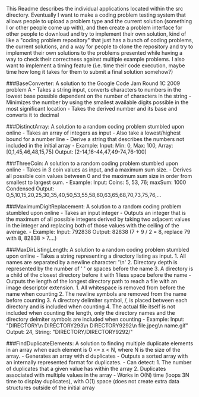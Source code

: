 This Readme describes the individual applications located within the src directory.
Eventually I want to make a coding problem testing system that allows people to upload a problem type and the current solution (something I or other people come up with), and then create a problem interface for other people to download and try to implement their own solution, kind of like a "coding problem repository" that just has a bunch of coding problems, the current solutions, and a way for people to clone the repository and try to implement their own solutions to the problems presented while having a way to check their correctness against multiple example problems.  I also want to implement a timing feature (i.e. time their code execution, maybe time how long it takes for them to submit a final solution somehow?)

###BaseConverter:
	A solution to the Google Code Jam Round 1C 2009 problem A
	- Takes a string input, converts characters to numbers in the lowest base possible dependent on the number of characters in the string
	- Minimizes the number by using the smallest available digits possible in the most significant location
	- Takes the derived number and its base and converts it to decimal
	
###DistinctArray:
	A solution to a random coding problem stumbled upon online
	- Takes an array of integers as input
	- Also take a lowest/highest bound for a number line
	- Derive a string that describes the numbers not included in the initial array
	- Example:
		Input: Min: 0, Max: 100, Array: [0,1,45,46,48,15,75]
		Output: [2-14,16-44,47,49-74,76-100]
		
###ThreeCoin:
	A solution to a random coding problem stumbled upon online
	- Takes in 3 coin values as input, and a maximum sum size.
	- Derives all possible coin values between 0 and the maximum sum size in order from smallest to largest sum.
	- Example:
		Input: Coins: 5, 53, 76; maxSum: 1000
		Condensed Output: 0,5,10,15,20,25,30,35,40,50,53,55,58,60,63,65,68,70,73,75,76,...
		
###MaximumDigitReplacement:
	A solution to a random coding problem stumbled upon online
	- Takes an input integer
	- Outputs an integer that is the maximum of all possible integers derived by taking two adjacent values in the integer and replacing both of those values with the ceiling of the average.
	- Example:
		Input: 792838
		Output: 82838 (7 + 9 / 2 = 8, replace 79 with 8, 82838 > 7....)
		
###MaxDirListingLength:
	A solution to a random coding problem stumbled upon online
	- Takes a string representing a directory listing as input.
		1. All names are separated by a newline character: '\n'
		2. Directory depth is represented by the number of ' ' or spaces before the name
		3. A directory is a child of the closest directory before it with 1 less space before the name
	- Outputs the length of the longest directory path to reach a file with an image descriptor extension.
		1. All whitespace is removed from before the name when counting
		2. The newline symbols are removed from the name before counting
		3. A directory delimiter symbol, /, is placed between each directory and is included when counting
		4. The actual file itself is not included when counting the length, only the directory names and the directory delmiter symbols are included when counting
	- Example:
		Input: "DIRECTORY\n DIRECTORY293\n DIRECTORY9292\n  file.jpeg\n name.gif"
		Output: 24, String: "DIRECTORY/DIRECTORY9292/"
		
###FindDuplicateElements:
	A solution to finding multiple duplicate elements in an array when each element is 0 <= x < N, where N is the size of the array.
	- Generates an array with d duplicates
	- Outputs a sorted array with an internally represented format for duplicates.
	- Can detect:
		1. The number of duplicates that a given value has within the array
		2. Duplicates associated with multiple values in the array
	- Works in O(N) time (loops 3N time to display duplicates), with O(1) space (does not create extra data structures outside of the initial array
		
